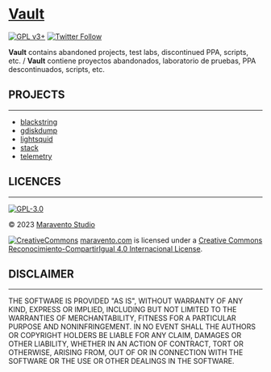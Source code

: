 # [Vault](https://www.maravento.com)

[![GPL v3+](https://img.shields.io/badge/License-GPL%20v3%2B-blue.svg)](https://www.gnu.org/licenses/gpl-3.0)
[![Twitter Follow](https://img.shields.io/twitter/follow/maraventostudio.svg?style=social)](https://twitter.com/maraventostudio)

**Vault** contains abandoned projects, test labs, discontinued PPA, scripts, etc. / **Vault** contiene proyectos abandonados, laboratorio de pruebas, PPA descontinuados, scripts, etc.

## PROJECTS

---

- [blackstring](https://github.com/maravento/vault/tree/master/blackstring)
- [gdiskdump](https://github.com/maravento/vault/tree/master/gdiskdump)
- [lightsquid](https://github.com/maravento/vault/tree/master/lightsquid)
- [stack](https://github.com/maravento/vault/tree/master/stack)
- [telemetry](https://github.com/maravento/vault/tree/master/telemetry)

## LICENCES

---

[![GPL-3.0](https://img.shields.io/badge/License-GPLv3-blue.svg)](https://www.gnu.org/licenses/gpl.txt)

© 2023 [Maravento Studio](https://www.maravento.com)

[![CreativeCommons](https://licensebuttons.net/l/by-sa/4.0/88x31.png)](http://creativecommons.org/licenses/by-sa/4.0/)
[maravento.com](https://www.maravento.com) is licensed under a [Creative Commons Reconocimiento-CompartirIgual 4.0 Internacional License](http://creativecommons.org/licenses/by-sa/4.0/).

## DISCLAIMER

---

THE SOFTWARE IS PROVIDED "AS IS", WITHOUT WARRANTY OF ANY KIND, EXPRESS OR IMPLIED, INCLUDING BUT NOT LIMITED TO THE WARRANTIES OF MERCHANTABILITY, FITNESS FOR A PARTICULAR PURPOSE AND NONINFRINGEMENT. IN NO EVENT SHALL THE AUTHORS OR COPYRIGHT HOLDERS BE LIABLE FOR ANY CLAIM, DAMAGES OR OTHER LIABILITY, WHETHER IN AN ACTION OF CONTRACT, TORT OR OTHERWISE, ARISING FROM, OUT OF OR IN CONNECTION WITH THE SOFTWARE OR THE USE OR OTHER DEALINGS IN THE SOFTWARE.
